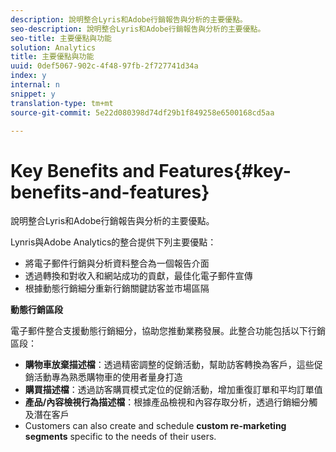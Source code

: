 ```yaml
---
description: 說明整合Lyris和Adobe行銷報告與分析的主要優點。
seo-description: 說明整合Lyris和Adobe行銷報告與分析的主要優點。
seo-title: 主要優點與功能
solution: Analytics
title: 主要優點與功能
uuid: 0def5067-902c-4f48-97fb-2f727741d34a
index: y
internal: n
snippet: y
translation-type: tm+mt
source-git-commit: 5e22d080398d74df29b1f849258e6500168cd5aa

---
```



# Key Benefits and Features{#key-benefits-and-features}

說明整合Lyris和Adobe行銷報告與分析的主要優點。

Lynris與Adobe Analytics的整合提供下列主要優點：

* 將電子郵件行銷與分析資料整合為一個報告介面
* 透過轉換和對收入和網站成功的貢獻，最佳化電子郵件宣傳
* 根據動態行銷細分重新行銷關鍵訪客並市場區隔

**動態行銷區段**

電子郵件整合支援動態行銷細分，協助您推動業務發展。此整合功能包括以下行銷區段：

* **購物車放棄描述檔**：透過精密調整的促銷活動，幫助訪客轉換為客戶，這些促銷活動專為熟悉購物車的使用者量身打造
* **購買描述檔**：透過訪客購買模式定位的促銷活動，增加重復訂單和平均訂單值
* **產品/內容檢視行為描述檔**：根據產品檢視和內容存取分析，透過行銷細分觸及潛在客戶
* Customers can also create and schedule **custom re-marketing segments** specific to the needs of their users.

